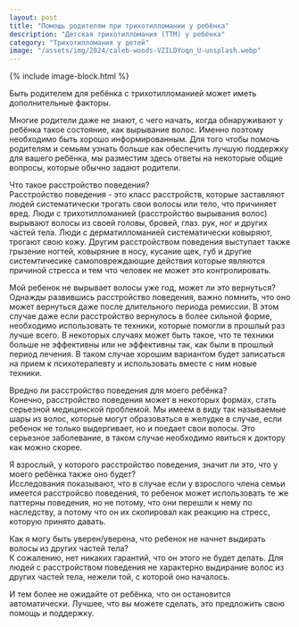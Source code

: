 ```yaml
---
layout: post
title: "Помощь родителям при трихотилломании у ребёнка"
description: "Детская трихотилломания (ТТМ) у ребёнка"
category: "Трихотилломания у детей"
image: "/assets/img/2024/caleb-woods-VZILDYoqn_U-unsplash.webp"
---
```

{% include image-block.html %}

Быть родителем для ребёнка с трихотилломанией может иметь дополнительные факторы.

Многие родители даже не знают, с чего начать, когда обнаруживают у ребёнка такое состояние, как вырывание волос. 
Именно поэтому необходимо быть хорошо информированным. Для того чтобы помочь родителям и семьям узнать больше как обеспечить лучшую поддержку 
для вашего ребёнка, мы разместим здесь ответы на некоторые общие вопросы, которые обычно задают родители.

Что такое расстройство поведения?   
Расстройство поведения - это класс расстройств, которые заставляют людей систематически трогать свои волосы или тело, что причиняет вред. 
Люди с трихотилломанией (расстройство вырывания волос) вырывают волосы из своей головы, бровей, глаз. рук, ног и других частей тела. 
Люди с дерматилломанией систематически ковыряют, трогают свою кожу. Другим расстройством поведения выступает также грызение ногтей, 
ковыряние в носу, кусание щек, губ и другие системтичесике самоповреждающие действия которые являются причиной стресса 
и тем что человек не может это контролировать.

Мой ребенок не вырывает волосы уже год, может ли это вернуться?  
Однажды развившись расстройство поведения, важно помнить, что оно может вернуться даже после длительного периода ремиссии. 
В этом случае даже если расстройство вернулось в более сильной форме, 
необходимо использовать те техники, которые помогли в прошлый раз лучше всего. В некоторых случаях может быть такое, 
что те техники больше не эффективны или не эффективны так, как были в прошлый период лечения. В таком случае хорошим вариантом 
будет записаться на прием к психотерапевту и использовать вместе с ним новые техники.

Вредно ли расстройство поведения для моего ребёнка?   
Конечно, расстройство поведения может в некоторых формах, стать серьезной медицинской проблемой. 
Мы имеем в виду так называемые шары из волос, которые могут образоваться в желудке в случае, если ребенок 
не только выдергивает, но и поедает свои волосы. Это серьезное заболевание, в таком случае необходимо явиться к доктору как можно скорее.

Я взрослый, у которого расстройство поведения, значит ли это, что у моего ребёнка также оно будет?  
Исследования показывают, что в случае если у взрослого члена семьи имеется расстройсво поведения, 
то ребенок может использовать те же паттерны поведения, но не потому, что они перешли к нему по наследству, 
а потому что он их скопировал как реакцию на стресс, которую принято давать.

Как я могу быть уверен/уверена, что ребенок не начнет выдирать волосы из других частей тела?  
К сожалению, нет никаких гарантий, что он этого не будет делать. Для людей с расстройством поведения не характерно 
выдирание волос из других частей тела, нежели той, с которой оно началось.

И тем более не ожидайте от ребёнка, что он остановится автоматически. 
Лучшее, что вы можете сделать, это предложить свою помощь и поддержку.
